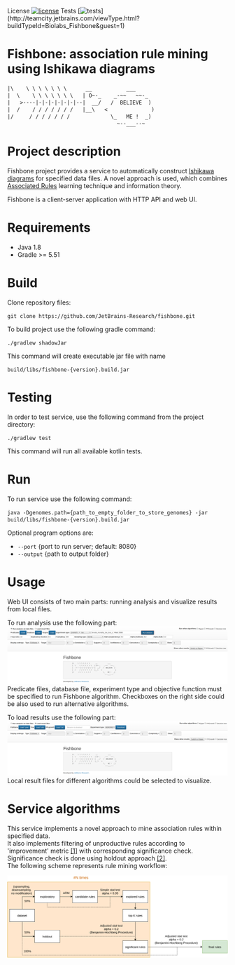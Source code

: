 License [![license](https://img.shields.io/github/license/mashape/apistatus.svg)](https://opensource.org/licenses/MIT)
Tests [![tests](http://teamcity.jetbrains.com/app/rest/builds/buildType:(id:Biolabs_Fishbone)/statusIcon.svg)](http://teamcity.jetbrains.com/viewType.html?buildTypeId=Biolabs_Fishbone&guest=1)

Fishbone: association rule mining using Ishikawa diagrams
=========================================================

```
|\    \ \ \ \ \ \ \      __           ___
|  \    \ \ \ \ \ \ \   | O~-_    _-~~   ~~-_
|   >----|-|-|-|-|-|-|--|  __/   /  BELIEVE  )
|  /    / / / / / / /   |__\   <              )
|/     / / / / / / /             \_   ME !  _)
                                   ~--___--~
```

# Project description

Fishbone project provides a service to automatically
construct [Ishikawa diagrams](https://en.wikipedia.org/wiki/Ishikawa_diagram) for specified data files. A novel approach
is used, which combines [Associated Rules](https://en.wikipedia.org/wiki/Association_rule_learning)
learning technique and information theory.

Fishbone is a client-server application with HTTP API and web UI.

# Requirements

* Java 1.8
* Gradle >= 5.51

# Build

Clone repository files:

    git clone https://github.com/JetBrains-Research/fishbone.git

To build project use the following gradle command:

    ./gradlew shadowJar 

This command will create executable jar file with name

    build/libs/fishbone-{version}.build.jar

# Testing

In order to test service, use the following command from the project directory:

    ./gradlew test

This command will run all available kotlin tests.

# Run

To run service use the following command:

    java -Dgenomes.path={path_to_empty_folder_to_store_genomes} -jar build/libs/fishbone-{version}.build.jar

Optional program options are:

* `--port` {port to run server; default: 8080}
* `--output` {path to output folder}

# Usage

Web UI consists of two main parts: running analysis and visualize results from local files.

To run analysis use the following part:
![alt text](src/main/resources/readme/fishbone_ui_1.png "Run analysis UI")
Predicate files, database file, experiment type and objective function must be specified to run Fishbone algorithm.
Checkboxes on the right side could be also used to run alternative algorithms.

To load results use the following part:
![alt text](src/main/resources/readme/fishbone_ui_2.png "Load results UI")
Local result files for different algorithms could be selected to visualize.

# Service algorithms

This service implements a novel approach to mine association rules within specified data. <br/>
It also implements filtering of unproductive rules according to 'improvement'
metric [[1]](https://link.springer.com/article/10.1023/A:1009895914772) with corresponding significance check.
Significance check is done using holdout approach [[2]](https://link.springer.com/article/10.1007/s10994-007-5006-x).
<br/>
The following scheme represents rule mining workflow:

![alt text](src/main/resources/readme/stat.png "Workflow")
